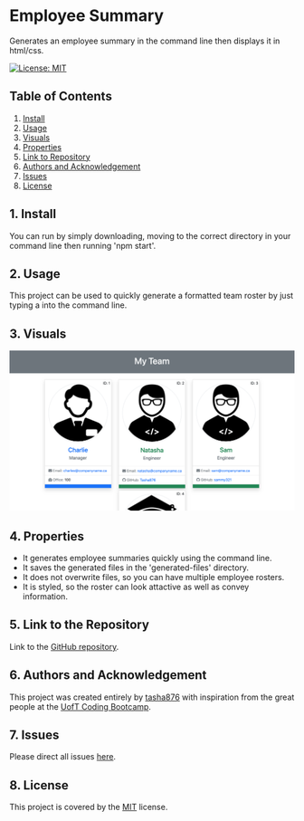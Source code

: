 # Employee Summary 

Generates an employee summary in the command line then displays it in html/css.

[![License: MIT](https://img.shields.io/badge/License-MIT-yellow.svg)](https://opensource.org/licenses/MIT)

## Table of Contents
1. [ Install ](#Install)
1. [ Usage ](#Usage)
1. [ Visuals ](#Visuals)
1.  [ Properties ](#Properties)
1. [ Link to Repository ](#Link)
1. [ Authors and Acknowledgement ](#Authors)
1. [ Issues ](#Questions)
1. [ License ](#License)

<a name="Install"></a>
## 1. Install

You can run by simply downloading, moving to the correct directory in your command line then running 'npm start'.

<a name="Usage"></a>
## 2. Usage

This project can be used to quickly generate a formatted team roster by just typing a into the command line.

<a name="Visuals"></a>
## 3. Visuals
![Employee-summary in action](./employee-summary.png)


<a name="Properties"></a>
## 4. Properties 

* It generates employee summaries quickly using the command line.
* It saves the generated files in the 'generated-files' directory.
* It does not overwrite files, so you can have multiple employee rosters.
* It is styled, so the roster can look attactive as well as convey information.

<a name="Link"></a>
## 5. Link to the Repository 

Link to the [GitHub repository](https://github.com/tasha876/employee-summary).

<a name="Tests"></a>

<a name="Authors"></a>
## 6. Authors and Acknowledgement 

This project was created entirely by [tasha876](https://github.com/tasha876) with inspiration from the great people at the [UofT Coding Bootcamp](https://bootcamp.learn.utoronto.ca/).
<a name="Questions"></a>
## 7. Issues 

Please direct all issues [here](https://github.com/Tasha876/employee-summary/issues).

<a name="License"></a>
## 8. License 

This project is covered by the [MIT](LICENSE) license.